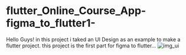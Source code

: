 # flutter_Online_Course_App-figma_to_flutter1-
 Hello Guys! in this project i taked an UI Design as an example to make a flutter project. this project is the first part for figma to flutter...
![img_ui](https://user-images.githubusercontent.com/88820048/167237194-15f17be2-b4a7-4153-92f2-7f8d3f13a154.png)
